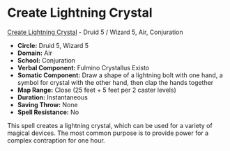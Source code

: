 # Create Lightning Crystal

[Create Lightning Crystal](/Magic/C/CreateLightningCrystal.md) - Druid 5 / Wizard 5, Air, Conjuration

- **Circle:** Druid 5, Wizard 5
- **Domain:** Air
- **School:** Conjuration
- **Verbal Component:** Fulmino Crystallus Existo
- **Somatic Component:** Draw a shape of a lightning bolt with one hand, a symbol for crystal with the other hand, then clap the hands together
- **Map Range:** Close (25 feet + 5 feet per 2 caster levels)
- **Duration:** Instantaneous
- **Saving Throw:** None
- **Spell Resistance:** No

This spell creates a lightning crystal, which can be used for a variety of magical devices. The most common purpose is to provide power for a complex contraption for one hour.

